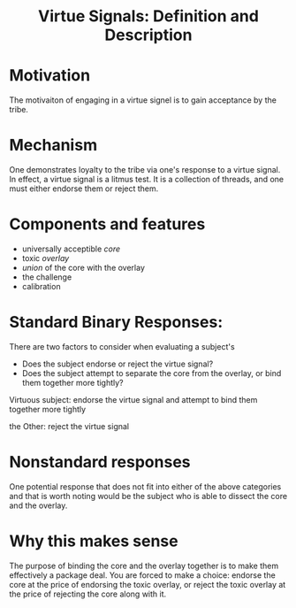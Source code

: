 <h1 align="center" >Virtue Signals: Definition and Description</h1>

# Motivation

The motivaiton of engaging in a virtue signel is to gain acceptance by the tribe.

# Mechanism

One demonstrates loyalty to the tribe via one's response to a virtue signal. In effect, a virtue signal is a litmus test. It is a collection of threads, and one must either endorse them or reject them.

# Components and features
- universally acceptible *core*
- toxic *overlay*
- *union* of the core with the overlay
- the challenge
- calibration

# Standard Binary Responses:

There are two factors to consider when evaluating a subject's 
- Does the subject endorse or reject the virtue signal?
- Does the subject attempt to separate the core from the overlay, or bind them together more tightly?

Virtuous subject: endorse the virtue signal and attempt to bind them together more tightly

the Other: reject the virtue signal

# Nonstandard responses

One potential response that does not fit into either of the above categories and that is worth noting would be the subject who is able to dissect the core and the overlay. 

# Why this makes sense

The purpose of binding the core and the overlay together is to make them effectively a package deal. You are forced to make a choice: endorse the core at the price of endorsing the toxic overlay, or reject the toxic overlay at the price of rejecting the core along with it.


